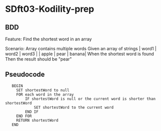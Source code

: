 # SDft03-Kodility-prep




## BDD
 Feature: Find the shortest word in an array

   Scenario: Array contains multiple words
     Given an array of strings
       | word1 | word2 | word3 |
       | apple | pear  | banana|
     When the shortest word is found
    Then the result should be "pear"

## Pseudocode

```
   BEGIN
     SET shortestWord to null
     FOR each word in the array
         IF shortestWord is null or the current word is shorter than shortestWord
             SET shortestWord to the current word
         END IF
     END FOR
     RETURN shortestWord
   END
```
